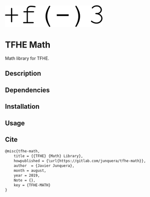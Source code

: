 ![](doc/logo.png)

# TFHE Math

Math library for TFHE.

## Description



## Dependencies



## Installation



## Usage



## Cite

```
@misc{tfhe-math,
    title = {{TFHE} {Math} Library},
    howpublished = {\url{https://gitlab.com/junquera/tfhe-math}},
    author  = {Javier Junquera},
    month = august,
    year = 2019,
    Note = {},
    key = {TFHE-MATH}
}
```
